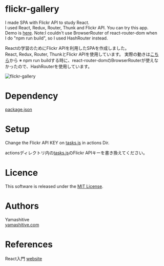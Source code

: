 # flickr-gallery

I made SPA with Flickr API to study React.  
I used React, Redux, Router, Thunk and Flickr API.
You can try this app. Demo is [here](https://yamashitive.github.io/flickr-gallery/#/).
Note:I couldn't use BrowserRouter of react-router-dom when I do "npm run build", so I used HashRouter instead.

Reactの学習のためにFlickr APIを利用したSPAを作成しました。  
React, Redux, Router, ThunkとFlickr APIを使用しています。
実際の動きは[こちら](https://yamashitive.github.io/flickr-gallery/#/)から
※ npm run buildする時に、react-router-domのBrowserRouterが使えなかったので、HashRouterを使用しています。

![flickr-gallery](resouces/flickr-gallery_430.gif)

# Dependency
[package.json](package.json)

# Setup
Change the Flickr API KEY on [tasks.js](src/actions/tasks.js) in actions Dir.

actionsディレクトリ内の[tasks.js](src/actions/tasks.js)のFlickr APIキーを書き換えてください。

# Licence
This software is released under the [MIT License](https://opensource.org/licenses/mit-license.php).

# Authors
Yamashitive  
[yamashitive.com](http://yamashitive.com)

# References
 React入門 [website](https://www.shoeisha.co.jp/book/detail/9784798153353)